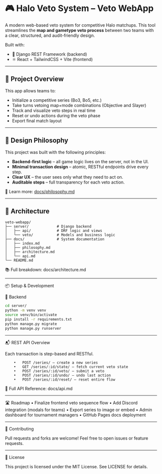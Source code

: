 # 🎮 Halo Veto System – Veto WebApp

A modern web-based veto system for competitive Halo matchups. This tool streamlines the **map and gametype veto process** between two teams with a clear, structured, and audit-friendly design.

Built with:
- 🔧 Django REST Framework (backend)
- ⚛️ React + TailwindCSS + Vite (frontend)

---

## 🚀 Project Overview

This app allows teams to:

- Initialize a competitive series (Bo3, Bo5, etc.)
- Take turns vetoing map+mode combinations (Objective and Slayer)
- Track and visualize veto steps in real time
- Reset or undo actions during the veto phase
- Export final match layout

---

## 🧠 Design Philosophy

This project was built with the following principles:

- **Backend-first logic** – all game logic lives on the server, not in the UI.
- **Minimal transaction design** – atomic, RESTful endpoints drive every step.
- **Clear UX** – the user sees only what they need to act on.
- **Auditable steps** – full transparency for each veto action.

📖 Learn more: [docs/philosophy.md](docs/philosophy.md)

---

## 🧱 Architecture

```plaintext
veto-webapp/
├── server/             # Django backend
│   ├── api/            # DRF logic and views
│   └── veto/           # Models and business logic
├── docs/               # System documentation
│   ├── index.md
│   ├── philosophy.md
│   ├── architecture.md
│   └── api.md
└── README.md
```

📚 Full breakdown: docs/architecture.md

---

📦 Setup & Development

🔧 Backend

```bash
cd server/
python -m venv venv
source venv/bin/activate
pip install -r requirements.txt
python manage.py migrate
python manage.py runserver
```

---

📬 REST API Overview

Each transaction is step-based and RESTful.
```plaintext
	•	POST /series/ – create a new series
	•	GET /series/:id/state/ – fetch current veto state
	•	POST /series/:id/veto/ – submit a veto
	•	POST /series/:id/undo/ – undo last action
	•	POST /series/:id/reset/ – reset entire flow
```

📘 Full API Reference: docs/api.md

---

🛣️ Roadmap
	•	Finalize frontend veto sequence flow
	•	Add Discord integration (modals for teams)
	•	Export series to image or embed
	•	Admin dashboard for tournament managers
	•	GitHub Pages docs deployment

---

🤝 Contributing

Pull requests and forks are welcome! Feel free to open issues or feature requests.

---

🪪 License

This project is licensed under the MIT License. See LICENSE for details.